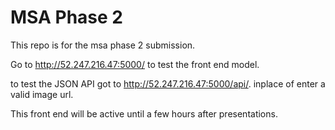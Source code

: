 # MSA Phase 2

This repo is for the msa phase 2 submission.

Go to http://52.247.216.47:5000/ to test the front end model.

to test the JSON API got to http://52.247.216.47:5000/api/<url>. inplace of <url> enter a valid image url. 
  
This front end will be active until a few hours after presentations. 
